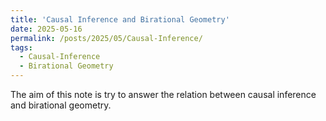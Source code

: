 ```yaml
---
title: 'Causal Inference and Birational Geometry'
date: 2025-05-16
permalink: /posts/2025/05/Causal-Inference/
tags:
  - Causal-Inference
  - Birational Geometry
---
```


The aim of this note is try to answer the relation between causal inference and birational geometry.